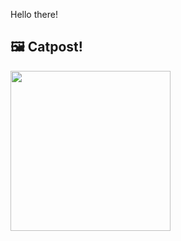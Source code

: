 Hello there!



## 🖼️ Catpost!

<sub>
    <img src="https://cdn2.thecatapi.com/images/dbo.jpg" height="256">
</sub>

